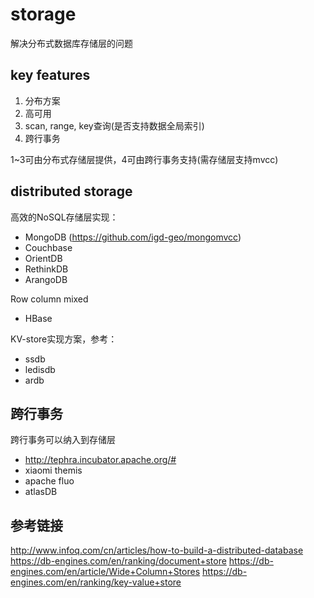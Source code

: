 # storage

解决分布式数据库存储层的问题

## key features

1. 分布方案
2. 高可用
3. scan, range, key查询(是否支持数据全局索引)
4. 跨行事务

1~3可由分布式存储层提供，4可由跨行事务支持(需存储层支持mvcc)

## distributed storage

高效的NoSQL存储层实现：
- MongoDB (https://github.com/igd-geo/mongomvcc)
- Couchbase
- OrientDB
- RethinkDB
- ArangoDB

Row column mixed
- HBase

KV-store实现方案，参考：
- ssdb
- ledisdb
- ardb

## 跨行事务

跨行事务可以纳入到存储层

- http://tephra.incubator.apache.org/#
- xiaomi themis
- apache fluo
- atlasDB

## 参考链接

http://www.infoq.com/cn/articles/how-to-build-a-distributed-database
https://db-engines.com/en/ranking/document+store
https://db-engines.com/en/article/Wide+Column+Stores
https://db-engines.com/en/ranking/key-value+store
